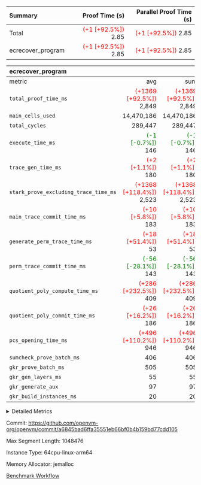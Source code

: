 | Summary | Proof Time (s) | Parallel Proof Time (s) |
|:---|---:|---:|
| Total | <span style='color: red'>(+1 [+92.5%])</span> 2.85 | <span style='color: red'>(+1 [+92.5%])</span> 2.85 |
| ecrecover_program | <span style='color: red'>(+1 [+92.5%])</span> 2.85 | <span style='color: red'>(+1 [+92.5%])</span> 2.85 |


| ecrecover_program |||||
|:---|---:|---:|---:|---:|
|metric|avg|sum|max|min|
| `total_proof_time_ms ` | <span style='color: red'>(+1369 [+92.5%])</span> 2,849 | <span style='color: red'>(+1369 [+92.5%])</span> 2,849 | <span style='color: red'>(+1369 [+92.5%])</span> 2,849 | <span style='color: red'>(+1369 [+92.5%])</span> 2,849 |
| `main_cells_used     ` |  14,470,186 |  14,470,186 |  14,470,186 |  14,470,186 |
| `total_cycles        ` |  289,447 |  289,447 |  289,447 |  289,447 |
| `execute_time_ms     ` | <span style='color: green'>(-1 [-0.7%])</span> 146 | <span style='color: green'>(-1 [-0.7%])</span> 146 | <span style='color: green'>(-1 [-0.7%])</span> 146 | <span style='color: green'>(-1 [-0.7%])</span> 146 |
| `trace_gen_time_ms   ` | <span style='color: red'>(+2 [+1.1%])</span> 180 | <span style='color: red'>(+2 [+1.1%])</span> 180 | <span style='color: red'>(+2 [+1.1%])</span> 180 | <span style='color: red'>(+2 [+1.1%])</span> 180 |
| `stark_prove_excluding_trace_time_ms` | <span style='color: red'>(+1368 [+118.4%])</span> 2,523 | <span style='color: red'>(+1368 [+118.4%])</span> 2,523 | <span style='color: red'>(+1368 [+118.4%])</span> 2,523 | <span style='color: red'>(+1368 [+118.4%])</span> 2,523 |
| `main_trace_commit_time_ms` | <span style='color: red'>(+10 [+5.8%])</span> 183 | <span style='color: red'>(+10 [+5.8%])</span> 183 | <span style='color: red'>(+10 [+5.8%])</span> 183 | <span style='color: red'>(+10 [+5.8%])</span> 183 |
| `generate_perm_trace_time_ms` | <span style='color: red'>(+18 [+51.4%])</span> 53 | <span style='color: red'>(+18 [+51.4%])</span> 53 | <span style='color: red'>(+18 [+51.4%])</span> 53 | <span style='color: red'>(+18 [+51.4%])</span> 53 |
| `perm_trace_commit_time_ms` | <span style='color: green'>(-56 [-28.1%])</span> 143 | <span style='color: green'>(-56 [-28.1%])</span> 143 | <span style='color: green'>(-56 [-28.1%])</span> 143 | <span style='color: green'>(-56 [-28.1%])</span> 143 |
| `quotient_poly_compute_time_ms` | <span style='color: red'>(+286 [+232.5%])</span> 409 | <span style='color: red'>(+286 [+232.5%])</span> 409 | <span style='color: red'>(+286 [+232.5%])</span> 409 | <span style='color: red'>(+286 [+232.5%])</span> 409 |
| `quotient_poly_commit_time_ms` | <span style='color: red'>(+26 [+16.2%])</span> 186 | <span style='color: red'>(+26 [+16.2%])</span> 186 | <span style='color: red'>(+26 [+16.2%])</span> 186 | <span style='color: red'>(+26 [+16.2%])</span> 186 |
| `pcs_opening_time_ms ` | <span style='color: red'>(+496 [+110.2%])</span> 946 | <span style='color: red'>(+496 [+110.2%])</span> 946 | <span style='color: red'>(+496 [+110.2%])</span> 946 | <span style='color: red'>(+496 [+110.2%])</span> 946 |
| `sumcheck_prove_batch_ms` |  406 |  406 |  406 |  406 |
| `gkr_prove_batch_ms  ` |  505 |  505 |  505 |  505 |
| `gkr_gen_layers_ms   ` |  55 |  55 |  55 |  55 |
| `gkr_generate_aux    ` |  97 |  97 |  97 |  97 |
| `gkr_build_instances_ms` |  20 |  20 |  20 |  20 |



<details>
<summary>Detailed Metrics</summary>

| group | num_segments | keygen_time_ms | commit_exe_time_ms |
| --- | --- | --- | --- |
| ecrecover_program | 1 | 833 | 7 | 

| group | air_name | quotient_deg | interactions | constraints |
| --- | --- | --- | --- | --- |
| ecrecover_program | AccessAdapterAir<16> | 2 | 5 | 10 | 
| ecrecover_program | AccessAdapterAir<2> | 2 | 5 | 10 | 
| ecrecover_program | AccessAdapterAir<32> | 2 | 5 | 10 | 
| ecrecover_program | AccessAdapterAir<4> | 2 | 5 | 10 | 
| ecrecover_program | AccessAdapterAir<8> | 2 | 5 | 10 | 
| ecrecover_program | BitwiseOperationLookupAir<8> | 2 | 2 | 4 | 
| ecrecover_program | KeccakVmAir | 2 | 321 | 4,251 | 
| ecrecover_program | MemoryMerkleAir<8> | 2 | 4 | 37 | 
| ecrecover_program | PersistentBoundaryAir<8> | 2 | 3 | 6 | 
| ecrecover_program | PhantomAir | 2 | 3 | 4 | 
| ecrecover_program | Poseidon2PeripheryAir<BabyBearParameters>, 1> | 2 | 1 | 286 | 
| ecrecover_program | ProgramAir | 2 | 1 | 4 | 
| ecrecover_program | RangeTupleCheckerAir<2> | 2 | 1 | 4 | 
| ecrecover_program | Rv32HintStoreAir | 2 | 18 | 19 | 
| ecrecover_program | VariableRangeCheckerAir | 2 | 1 | 4 | 
| ecrecover_program | VmAirWrapper<Rv32BaseAluAdapterAir, BaseAluCoreAir<4, 8> | 2 | 20 | 26 | 
| ecrecover_program | VmAirWrapper<Rv32BaseAluAdapterAir, LessThanCoreAir<4, 8> | 2 | 18 | 32 | 
| ecrecover_program | VmAirWrapper<Rv32BaseAluAdapterAir, ShiftCoreAir<4, 8> | 2 | 24 | 80 | 
| ecrecover_program | VmAirWrapper<Rv32BranchAdapterAir, BranchEqualCoreAir<4> | 2 | 11 | 15 | 
| ecrecover_program | VmAirWrapper<Rv32BranchAdapterAir, BranchLessThanCoreAir<4, 8> | 2 | 13 | 29 | 
| ecrecover_program | VmAirWrapper<Rv32CondRdWriteAdapterAir, Rv32JalLuiCoreAir> | 2 | 10 | 13 | 
| ecrecover_program | VmAirWrapper<Rv32IsEqualModAdapterAir<2, 1, 32, 32>, ModularIsEqualCoreAir<32, 4, 8> | 2 | 25 | 213 | 
| ecrecover_program | VmAirWrapper<Rv32JalrAdapterAir, Rv32JalrCoreAir> | 2 | 16 | 13 | 
| ecrecover_program | VmAirWrapper<Rv32LoadStoreAdapterAir, LoadSignExtendCoreAir<4, 8> | 2 | 18 | 22 | 
| ecrecover_program | VmAirWrapper<Rv32LoadStoreAdapterAir, LoadStoreCoreAir<4> | 2 | 17 | 29 | 
| ecrecover_program | VmAirWrapper<Rv32MultAdapterAir, DivRemCoreAir<4, 8> | 2 | 25 | 68 | 
| ecrecover_program | VmAirWrapper<Rv32MultAdapterAir, MulHCoreAir<4, 8> | 2 | 24 | 15 | 
| ecrecover_program | VmAirWrapper<Rv32MultAdapterAir, MultiplicationCoreAir<4, 8> | 2 | 19 | 8 | 
| ecrecover_program | VmAirWrapper<Rv32RdWriteAdapterAir, Rv32AuipcCoreAir> | 2 | 12 | 9 | 
| ecrecover_program | VmAirWrapper<Rv32VecHeapAdapterAir<1, 2, 2, 32, 32>, FieldExpressionCoreAir> | 2 | 415 | 273 | 
| ecrecover_program | VmAirWrapper<Rv32VecHeapAdapterAir<2, 1, 1, 32, 32>, FieldExpressionCoreAir> | 2 | 158 | 112 | 
| ecrecover_program | VmAirWrapper<Rv32VecHeapAdapterAir<2, 2, 2, 32, 32>, FieldExpressionCoreAir> | 2 | 428 | 244 | 
| ecrecover_program | VmConnectorAir | 2 | 5 | 9 | 

| group | air_name | segment | rows | prep_cols | perm_cols | main_cols | cells |
| --- | --- | --- | --- | --- | --- | --- | --- |
| ecrecover_program | AccessAdapterAir<16> | 0 | 16,384 |  | 12 | 25 | 606,208 | 
| ecrecover_program | AccessAdapterAir<32> | 0 | 8,192 |  | 12 | 41 | 434,176 | 
| ecrecover_program | AccessAdapterAir<4> | 0 | 64 |  | 12 | 13 | 1,600 | 
| ecrecover_program | AccessAdapterAir<8> | 0 | 32,768 |  | 12 | 17 | 950,272 | 
| ecrecover_program | BitwiseOperationLookupAir<8> | 0 | 65,536 | 3 | 12 | 2 | 917,504 | 
| ecrecover_program | KeccakVmAir | 0 | 128 |  | 12 | 3,163 | 406,400 | 
| ecrecover_program | MemoryMerkleAir<8> | 0 | 4,096 |  | 12 | 32 | 180,224 | 
| ecrecover_program | PersistentBoundaryAir<8> | 0 | 4,096 |  | 12 | 20 | 131,072 | 
| ecrecover_program | PhantomAir | 0 | 16 |  | 12 | 6 | 288 | 
| ecrecover_program | Poseidon2PeripheryAir<BabyBearParameters>, 1> | 0 | 4,096 |  | 12 | 300 | 1,277,952 | 
| ecrecover_program | ProgramAir | 0 | 16,384 |  | 12 | 10 | 360,448 | 
| ecrecover_program | RangeTupleCheckerAir<2> | 0 | 524,288 | 2 | 12 | 1 | 6,815,744 | 
| ecrecover_program | Rv32HintStoreAir | 0 | 256 |  | 12 | 32 | 11,264 | 
| ecrecover_program | VariableRangeCheckerAir | 0 | 262,144 | 2 | 12 | 1 | 3,407,872 | 
| ecrecover_program | VmAirWrapper<Rv32BaseAluAdapterAir, BaseAluCoreAir<4, 8> | 0 | 131,072 |  | 12 | 36 | 6,291,456 | 
| ecrecover_program | VmAirWrapper<Rv32BaseAluAdapterAir, LessThanCoreAir<4, 8> | 0 | 4,096 |  | 12 | 37 | 200,704 | 
| ecrecover_program | VmAirWrapper<Rv32BaseAluAdapterAir, ShiftCoreAir<4, 8> | 0 | 16,384 |  | 12 | 53 | 1,064,960 | 
| ecrecover_program | VmAirWrapper<Rv32BranchAdapterAir, BranchEqualCoreAir<4> | 0 | 16,384 |  | 12 | 26 | 622,592 | 
| ecrecover_program | VmAirWrapper<Rv32BranchAdapterAir, BranchLessThanCoreAir<4, 8> | 0 | 32,768 |  | 12 | 32 | 1,441,792 | 
| ecrecover_program | VmAirWrapper<Rv32CondRdWriteAdapterAir, Rv32JalLuiCoreAir> | 0 | 8,192 |  | 12 | 18 | 245,760 | 
| ecrecover_program | VmAirWrapper<Rv32IsEqualModAdapterAir<2, 1, 32, 32>, ModularIsEqualCoreAir<32, 4, 8> | 0 | 4,096 |  | 12 | 166 | 729,088 | 
| ecrecover_program | VmAirWrapper<Rv32JalrAdapterAir, Rv32JalrCoreAir> | 0 | 8,192 |  | 12 | 28 | 327,680 | 
| ecrecover_program | VmAirWrapper<Rv32LoadStoreAdapterAir, LoadSignExtendCoreAir<4, 8> | 0 | 4,096 |  | 12 | 36 | 196,608 | 
| ecrecover_program | VmAirWrapper<Rv32LoadStoreAdapterAir, LoadStoreCoreAir<4> | 0 | 131,072 |  | 12 | 41 | 6,946,816 | 
| ecrecover_program | VmAirWrapper<Rv32MultAdapterAir, MulHCoreAir<4, 8> | 0 | 8 |  | 12 | 39 | 408 | 
| ecrecover_program | VmAirWrapper<Rv32MultAdapterAir, MultiplicationCoreAir<4, 8> | 0 | 4,096 |  | 12 | 31 | 176,128 | 
| ecrecover_program | VmAirWrapper<Rv32RdWriteAdapterAir, Rv32AuipcCoreAir> | 0 | 4,096 |  | 12 | 20 | 131,072 | 
| ecrecover_program | VmAirWrapper<Rv32VecHeapAdapterAir<1, 2, 2, 32, 32>, FieldExpressionCoreAir> | 0 | 2,048 |  | 12 | 547 | 1,144,832 | 
| ecrecover_program | VmAirWrapper<Rv32VecHeapAdapterAir<2, 1, 1, 32, 32>, FieldExpressionCoreAir> | 0 | 32 |  | 12 | 263 | 8,800 | 
| ecrecover_program | VmAirWrapper<Rv32VecHeapAdapterAir<2, 2, 2, 32, 32>, FieldExpressionCoreAir> | 0 | 1,024 |  | 12 | 625 | 652,288 | 
| ecrecover_program | VmConnectorAir | 0 | 2 | 1 | 12 | 5 | 34 | 

| group | segment | trace_gen_time_ms | total_proof_time_ms | total_cycles | total_cells | sumcheck_prove_batch_ms | stark_prove_excluding_trace_time_ms | quotient_poly_compute_time_ms | quotient_poly_commit_time_ms | perm_trace_commit_time_ms | pcs_opening_time_ms | main_trace_commit_time_ms | main_cells_used | gkr_prove_batch_ms | gkr_generate_aux | gkr_gen_layers_ms | gkr_build_instances_ms | generate_perm_trace_time_ms | execute_time_ms | build_gkr_input_layer_ms |
| --- | --- | --- | --- | --- | --- | --- | --- | --- | --- | --- | --- | --- | --- | --- | --- | --- | --- | --- | --- | --- |
| ecrecover_program | 0 | 180 | 2,849 | 289,447 | 35,692,877 | 406 | 2,523 | 409 | 186 | 143 | 946 | 183 | 14,470,186 | 505 | 97 | 55 | 20 | 53 | 146 | 18 | 

| group | segment | trace_height_constraint | weighted_sum | threshold |
| --- | --- | --- | --- | --- |
| ecrecover_program | 0 | 0 | 736,214 | 2,013,265,921 | 
| ecrecover_program | 0 | 1 | 2,273,180 | 2,013,265,921 | 
| ecrecover_program | 0 | 2 | 368,107 | 2,013,265,921 | 
| ecrecover_program | 0 | 3 | 3,796,961 | 2,013,265,921 | 
| ecrecover_program | 0 | 4 | 16,384 | 2,013,265,921 | 
| ecrecover_program | 0 | 5 | 8,192 | 2,013,265,921 | 
| ecrecover_program | 0 | 6 | 882,858 | 2,013,265,921 | 
| ecrecover_program | 0 | 7 | 16,448 | 2,013,265,921 | 
| ecrecover_program | 0 | 8 | 9,036,328 | 2,013,265,921 | 

</details>


Commit: https://github.com/openvm-org/openvm/commit/a6845bad6ffa35551eb66bf0b4b159bd77cdd105

Max Segment Length: 1048476

Instance Type: 64cpu-linux-arm64

Memory Allocator: jemalloc

[Benchmark Workflow](https://github.com/openvm-org/openvm/actions/runs/14449987733)
